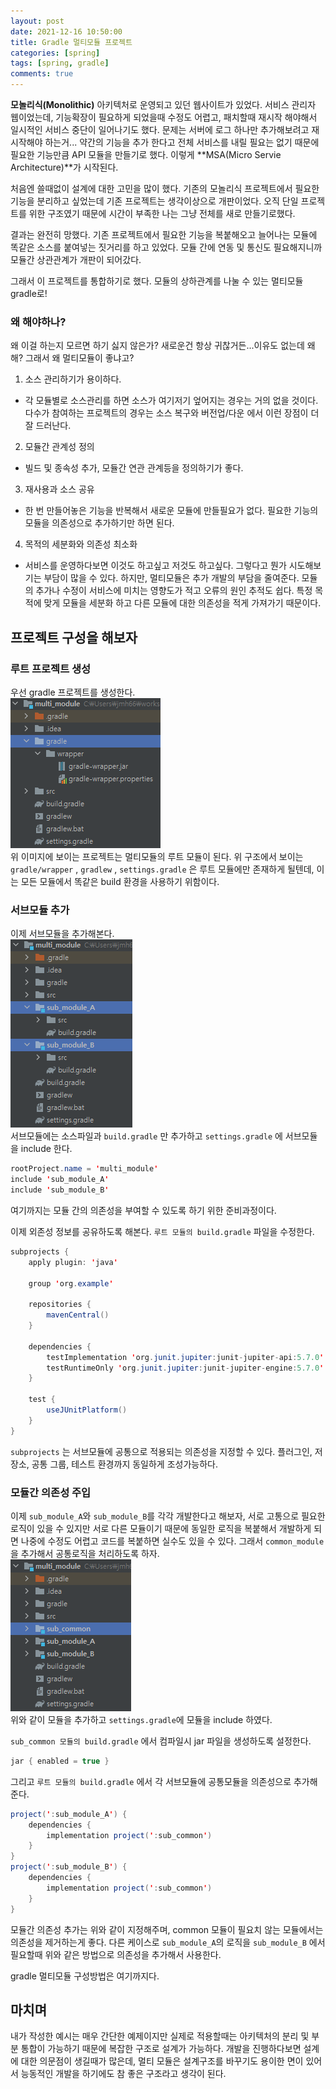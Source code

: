 ```yaml
---
layout: post
date: 2021-12-16 10:50:00
title: Gradle 멀티모듈 프로젝트
categories: [spring]
tags: [spring, gradle]
comments: true
---
```


**모놀리식(Monolithic)** 아키텍처로 운영되고 있던 웹사이트가 있었다.
서비스 관리자 웹이었는데, 기능확장이 필요하게 되었을때 수정도 어렵고, 패치할때 재시작 해야해서 일시적인 서비스 중단이 일어나기도 했다.
 문제는 서버에 로그 하나만 추가해보려고 재시작해야 하는거... 약간의 기능을 추가 한다고 전체 서비스를 내릴 필요는 없기 때문에 필요한 기능만큼 API 모듈을 만들기로 했다. 이렇게 **MSA(Micro Servie Architecture)**가 시작된다.
 
 처음엔 쓸때없이 설계에 대한 고민을 많이 했다. 기존의 모놀리식 프로젝트에서 필요한 기능을 분리하고 싶었는데 기존 프로젝트는 생각이상으로 개판이었다. 오직 단일 프로젝트를 위한 구조였기 때문에 시간이 부족한 나는 그냥 전체를 새로 만들기로했다.
 
결과는 완전히 망했다. 기존 프로젝트에서 필요한 기능을 복붙해오고 늘어나는 모듈에 똑같은 소스를 붙여넣는 짓거리를 하고 있었다. 모듈 간에 연동 및 통신도 필요해지니까 모듈간 상관관계가 개판이 되어갔다.

그래서 이 프로젝트를 통합하기로 했다. 모듈의 상하관계를 나눌 수 있는 멀티모듈 gradle로!
   

### 왜 해야하나?
 왜 이걸 하는지 모르면 하기 싫지 않은가? 새로운건 항상 귀찮거든...이유도 없는데 왜 해?
 그래서 왜 멀티모듈이 좋냐고?
 
 1. 소스 관리하기가 용이하다.
 - 각 모듈별로 소스관리를 하면 소스가 여기저기 엎어지는 경우는 거의 없을 것이다. 다수가 참여하는 프로젝트의 경우는 소스 복구와 버전업/다운 에서 이런 장점이 더 잘 드러난다.
    
 2. 모듈간 관계성 정의
 - 빌드 및 종속성 추가, 모듈간 연관 관계등을 정의하기가 좋다.
 
 3. 재사용과 소스 공유
 - 한 번 만들어놓은 기능을 반복해서 새로운 모듈에 만들필요가 없다. 필요한 기능의 모듈을 의존성으로 추가하기만 하면 된다.
    
 4. 목적의 세분화와 의존성 최소화
 - 서비스를 운영하다보면 이것도 하고싶고 저것도 하고싶다. 그렇다고 뭔가 시도해보기는 부담이 많을 수 있다. 하지만, 멀티모듈은 추가 개발의 부담을 줄여준다. 모듈의 추가나 수정이 서비스에 미치는 영향도가 적고 오류의 원인 추적도 쉽다. 특정 목적에 맞게 모듈을 세분화 하고 다른 모듈에 대한 의존성을 적게 가져가기 때문이다.


## 프로젝트 구성을 해보자

### 루트 프로젝트 생성
우선 gradle 프로젝트를 생성한다.   
![](/assets/post/img.png)   
위 이미지에 보이는 프로젝트는 멀티모듈의 루트 모듈이 된다.
위 구조에서 보이는 `gradle/wrapper` , `gradlew` , `settings.gradle` 은 루트 모듈에만 존재하게 될텐데, 이는 모든 모듈에서 똑같은 build 환경을 사용하기 위함이다.


### 서브모듈 추가
이제 서브모듈을 추가해본다.   
![](/assets/post/img_1.png)   
서브모듈에는 소스파일과 `build.gradle` 만 추가하고 `settings.gradle` 에 서브모듈을 include 한다.
~~~ java
rootProject.name = 'multi_module'
include 'sub_module_A'
include 'sub_module_B'
~~~
여기까지는 모듈 간의 의존성을 부여할 수 있도록 하기 위한 준비과정이다.

이제 외존성 정보를 공유하도록 해본다. `루트 모듈의 build.gradle` 파일을 수정한다.
~~~ java
subprojects {
    apply plugin: 'java'

    group 'org.example'

    repositories {
        mavenCentral()
    }

    dependencies {
        testImplementation 'org.junit.jupiter:junit-jupiter-api:5.7.0'
        testRuntimeOnly 'org.junit.jupiter:junit-jupiter-engine:5.7.0'
    }

    test {
        useJUnitPlatform()
    }
}
~~~
`subprojects` 는 서브모듈에 공통으로 적용되는 의존성을 지정할 수 있다. 플러그인, 저장소, 공통 그룹, 테스트 환경까지 동일하게 조성가능하다.


### 모듈간 의존성 주입
이제 `sub_module_A`와 `sub_module_B`를 각각 개발한다고 해보자, 서로 고통으로 필요한 로직이 있을 수 있지만 서로 다른 모듈이기 때문에 동일한 로직을 복붙해서 개발하게 되면 나중에 수정도 어렵고 코드를 복붙하면 실수도 있을 수 있다. 그래서 `common_module`을 추가해서 공통로직을 처리하도록 하자.   
![](/assets/post/img_2.png)   
위와 같이 모듈을 추가하고 `settings.gradle`에 모듈을 include 하였다.

`sub_common 모듈의 build.gradle` 에서 컴파일시 jar 파일을 생성하도록 설정한다.
~~~ java
jar { enabled = true }
~~~

그리고 `루트 모듈의 build.gradle` 에서 각 서브모듈에 공통모듈을 의존성으로 추가해준다.
~~~ java
project(':sub_module_A') {
    dependencies {
        implementation project(':sub_common')
    }
}
project(':sub_module_B') {
    dependencies {
        implementation project(':sub_common')
    }
}
~~~
모듈간 의존성 추가는 위와 같이 지정해주며, common 모듈이 필요치 않는 모듈에서는 의존성을 제거하는게 좋다. 다른 케이스로 `sub_module_A`의 로직을 `sub_module_B` 에서 필요할때 위와 같은 방법으로 의존성을 추가해서 사용한다.

gradle 멀티모듈 구성방법은 여기까지다. 

## 마치며
내가 작성한 예시는 매우 간단한 예제이지만 실제로 적용할때는 아키텍처의 분리 및 부분 통합이 가능하기 때문에 복잡한 구조로 설계가 가능하다. 개발을 진행하다보면 설계에 대한 의문점이 생길때가 많은데, 멀티 모듈은 설계구조를 바꾸기도 용이한 면이 있어서 능동적인 개발을 하기에도 참 좋은 구조라고 생각이 된다.
